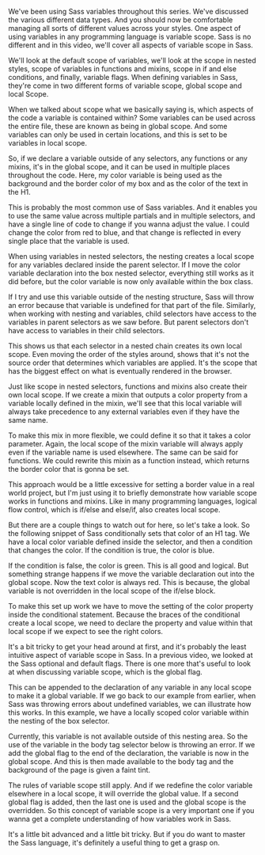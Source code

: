 We've been using Sass variables throughout this series. We've discussed the various different data types. And you should now be comfortable managing all sorts of different values across your styles. One aspect of using variables in any programming language is variable scope. Sass is no different and in this video, we'll cover all aspects of variable scope in Sass.

We'll look at the default scope of variables, we'll look at the scope in nested styles, scope of variables in functions and mixins, scope in if and else conditions, and finally, variable flags. When defining variables in Sass, they're come in two different forms of variable scope, global scope and local Scope.

When we talked about scope what we basically saying is, which aspects of the code a variable is contained within? Some variables can be used across the entire file, these are known as being in global scope. And some variables can only be used in certain locations, and this is set to be variables in local scope.

So, if we declare a variable outside of any selectors, any functions or any mixins, it's in the global scope, and it can be used in multiple places throughout the code. Here, my color variable is being used as the background and the border color of my box and as the color of the text in the H1.

This is probably the most common use of Sass variables. And it enables you to use the same value across multiple partials and in multiple selectors, and have a single line of code to change if you wanna adjust the value. I could change the color from red to blue, and that change is reflected in every single place that the variable is used.

When using variables in nested selectors, the nesting creates a local scope for any variables declared inside the parent selector. If I move the color variable declaration into the box nested selector, everything still works as it did before, but the color variable is now only available within the box class.

If I try and use this variable outside of the nesting structure, Sass will throw an error because that variable is undefined for that part of the file. Similarly, when working with nesting and variables, child selectors have access to the variables in parent selectors as we saw before. But parent selectors don't have access to variables in their child selectors.

This shows us that each selector in a nested chain creates its own local scope. Even moving the order of the styles around, shows that it's not the source order that determines which variables are applied. It's the scope that has the biggest effect on what is eventually rendered in the browser.

Just like scope in nested selectors, functions and mixins also create their own local scope. If we create a mixin that outputs a color property from a variable locally defined in the mixin, we'll see that this local variable will always take precedence to any external variables even if they have the same name.

To make this mix in more flexible, we could define it so that it takes a color parameter. Again, the local scope of the mixin variable will always apply even if the variable name is used elsewhere. The same can be said for functions. We could rewrite this mixin as a function instead, which returns the border color that is gonna be set.

This approach would be a little excessive for setting a border value in a real world project, but I'm just using it to briefly demonstrate how variable scope works in functions and mixins. Like in many programming languages, logical flow control, which is if/else and else/if, also creates local scope.

But there are a couple things to watch out for here, so let's take a look. So the following snippet of Sass conditionally sets that color of an H1 tag. We have a local color variable defined inside the selector, and then a condition that changes the color. If the condition is true, the color is blue.

If the condition is false, the color is green. This is all good and logical. But something strange happens if we move the variable declaration out into the global scope. Now the text color is always red. This is because, the global variable is not overridden in the local scope of the if/else block.

To make this set up work we have to move the setting of the color property inside the conditional statement. Because the braces of the conditional create a local scope, we need to declare the property and value within that local scope if we expect to see the right colors.

It's a bit tricky to get your head around at first, and it's probably the least intuitive aspect of variable scope in Sass. In a previous video, we looked at the Sass optional and default flags. There is one more that's useful to look at when discussing variable scope, which is the global flag.

This can be appended to the declaration of any variable in any local scope to make it a global variable. If we go back to our example from earlier, when Sass was throwing errors about undefined variables, we can illustrate how this works. In this example, we have a locally scoped color variable within the nesting of the box selector.

Currently, this variable is not available outside of this nesting area. So the use of the variable in the body tag selector below is throwing an error. If we add the global flag to the end of the declaration, the variable is now in the global scope. And this is then made available to the body tag and the background of the page is given a faint tint.

The rules of variable scope still apply. And if we redefine the color variable elsewhere in a local scope, it will override the global value. If a second global flag is added, then the last one is used and the global scope is the overridden. So this concept of variable scope is a very important one if you wanna get a complete understanding of how variables work in Sass.

It's a little bit advanced and a little bit tricky. But if you do want to master the Sass language, it's definitely a useful thing to get a grasp on.

